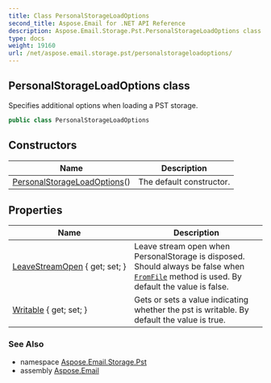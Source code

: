 ```yaml
---
title: Class PersonalStorageLoadOptions
second_title: Aspose.Email for .NET API Reference
description: Aspose.Email.Storage.Pst.PersonalStorageLoadOptions class. Specifies additional options when loading a PST storage
type: docs
weight: 19160
url: /net/aspose.email.storage.pst/personalstorageloadoptions/
---
```

## PersonalStorageLoadOptions class

Specifies additional options when loading a PST storage.

```csharp
public class PersonalStorageLoadOptions
```

## Constructors

| Name | Description |
| --- | --- |
| [PersonalStorageLoadOptions](personalstorageloadoptions/)() | The default constructor. |

## Properties

| Name | Description |
| --- | --- |
| [LeaveStreamOpen](../../aspose.email.storage.pst/personalstorageloadoptions/leavestreamopen/) { get; set; } | Leave stream open when PersonalStorage is disposed. Should always be false when [`FromFile`](../personalstorage/fromfile/) method is used. By default the value is false. |
| [Writable](../../aspose.email.storage.pst/personalstorageloadoptions/writable/) { get; set; } | Gets or sets a value indicating whether the pst is writable. By default the value is true. |

### See Also

* namespace [Aspose.Email.Storage.Pst](../../aspose.email.storage.pst/)
* assembly [Aspose.Email](../../)


